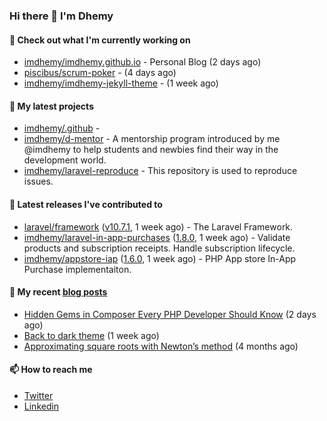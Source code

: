 ### Hi there 👋 I'm Dhemy

#### 👷 Check out what I'm currently working on

- [imdhemy/imdhemy.github.io](https://github.com/imdhemy/imdhemy.github.io) - Personal Blog (2 days ago)
- [piscibus/scrum-poker](https://github.com/piscibus/scrum-poker) -  (4 days ago)
- [imdhemy/imdhemy-jekyll-theme](https://github.com/imdhemy/imdhemy-jekyll-theme) -  (1 week ago)

#### 🌱 My latest projects

- [imdhemy/.github](https://github.com/imdhemy/.github) - 
- [imdhemy/d-mentor](https://github.com/imdhemy/d-mentor) - A mentorship program introduced by me @imdhemy to help students and newbies find their way in the development world.
- [imdhemy/laravel-reproduce](https://github.com/imdhemy/laravel-reproduce) - This repository is used to reproduce issues.

#### 🔭 Latest releases I've contributed to

- [laravel/framework](https://github.com/laravel/framework) ([v10.7.1](https://github.com/laravel/framework/releases/tag/v10.7.1), 1 week ago) - The Laravel Framework.
- [imdhemy/laravel-in-app-purchases](https://github.com/imdhemy/laravel-in-app-purchases) ([1.8.0](https://github.com/imdhemy/laravel-in-app-purchases/releases/tag/1.8.0), 1 week ago) - Validate products and subscription receipts. Handle subscription lifecycle.
- [imdhemy/appstore-iap](https://github.com/imdhemy/appstore-iap) ([1.6.0](https://github.com/imdhemy/appstore-iap/releases/tag/1.6.0), 1 week ago) - PHP App store In-App Purchase implementaiton.

#### 📜 My recent [blog posts](https://imdhemy.com/)

- [Hidden Gems in Composer Every PHP Developer Should Know](https://imdhemy.com/blog/php/hidden-gems-in-composer.html) (2 days ago)
- [Back to dark theme](https://imdhemy.com/blog/generic/back-to-dark-theme.html) (1 week ago)
- [Approximating square roots with Newton’s method](https://imdhemy.com/blog/dsa/approximating-square-roots-with-newton&#39;s-method.html) (4 months ago)

#### 📫 How to reach me

- [Twitter](https://twitter.com/imdhemy)
- [Linkedin](https://linkedin.com/in/imdhemy)